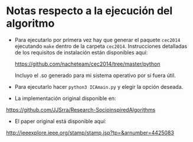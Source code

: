 # Notas respecto a la ejecución del algoritmo

- Para ejecutarlo por primera vez hay que generar el paquete `cec2014` ejecutando `make` dentro de la carpeta `cec2014`. Instrucciones detalladas de los requisitos de instalación están disponibles aquí: 

  <https://github.com/nacheteam/cec2014/tree/master/python>
  
  Incluyo el .so generado para mi sistema operativo por si fuera útil.

- Para ejecutarlo hacer `python3 ICAmain.py` y elegir la opción deseada.

- La implementación original disponible en:

<https://github.com/JJSrra/Research-SocioinspiredAlgorithms>

- El paper original está disponible aquí:

<http://ieeexplore.ieee.org/stamp/stamp.jsp?tp=&arnumber=4425083>
